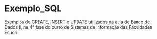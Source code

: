 # Exemplo_SQL
Exemplos de CREATE, INSERT e UPDATE utilizados na aula de Banco de Dados II, na 4° fase do curso de Sistemas de Informação das Faculdades Esucri
